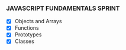 ### JAVASCRIPT FUNDAMENTALS SPRINT

- [x] Objects and Arrays
- [x] Functions 
- [x] Prototypes
- [x] Classes